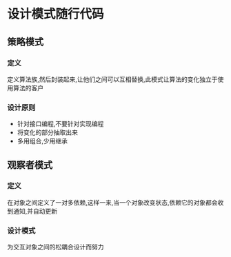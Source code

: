 # 设计模式随行代码
## 策略模式
### 定义
定义算法族,然后封装起来,让他们之间可以互相替换,此模式让算法的变化独立于使用算法的客户
### 设计原则
- 针对接口编程,不要针对实现编程
- 将变化的部分抽取出来
- 多用组合,少用继承

## 观察者模式
### 定义
在对象之间定义了一对多依赖,这样一来,当一个对象改变状态,依赖它的对象都会收到通知,并自动更新

### 设计模式
为交互对象之间的松耦合设计而努力